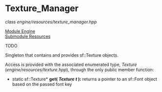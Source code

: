 # Texture_Manager
*class*
*engine/resources/texture_manager.hpp*

[Module Engine](../engine.md)  
[Submodule Resources](resources.md)

TODO

Singleton that contains and provides sf::Texture objects.

Access is provided with the associated enumerated type, *Texture* (*engine/resources/texture.hpp*), through the only public member function:
- static sf::Texture\* **get( *Texture t* ):** returns a pointer to an sf::Font object based on the passed font key